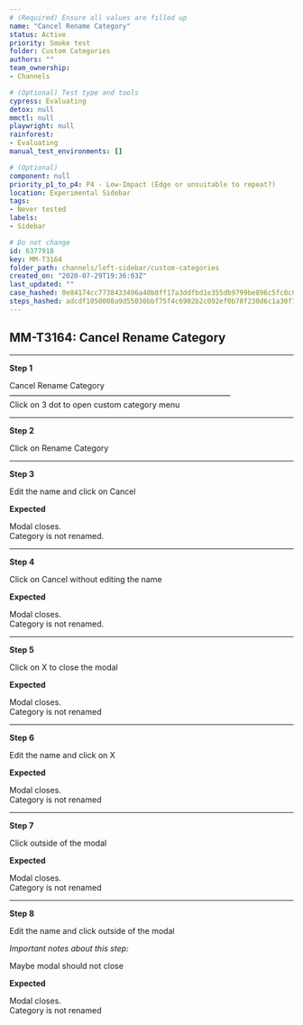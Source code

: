 ```yaml
---
# (Required) Ensure all values are filled up
name: "Cancel Rename Category"
status: Active
priority: Smoke test
folder: Custom Categories
authors: ""
team_ownership: 
- Channels

# (Optional) Test type and tools
cypress: Evaluating
detox: null
mmctl: null
playwright: null
rainforest: 
- Evaluating
manual_test_environments: []

# (Optional)
component: null
priority_p1_to_p4: P4 - Low-Impact (Edge or unsuitable to repeat?)
location: Experimental Sidebar
tags: 
- Never tested
labels: 
- Sidebar

# Do not change
id: 6377918
key: MM-T3164
folder_path: channels/left-sidebar/custom-categories
created_on: "2020-07-29T19:36:03Z"
last_updated: ""
case_hashed: 0e84174cc7738433496a40b8ff17a3ddfbd1e355db9799be896c5fc0c8948edf583446343bf868ab352d451c4b5f414f
steps_hashed: adcdf1050008a9d55030bbf75f4c6902b2c092ef0b78f230d6c1a30f72d717a18af20dffe03515373ed1441eade6b6fc
---
```


## MM-T3164: Cancel Rename Category

---

**Step 1**

Cancel Rename Category\
————————————————————————————\
Click on 3 dot to open custom category menu

---

**Step 2**

Click on Rename Category

---

**Step 3**

Edit the name and click on Cancel

**Expected**

Modal closes.\
Category is not renamed.

---

**Step 4**

Click on Cancel without editing the name

**Expected**

Modal closes.\
Category is not renamed.

---

**Step 5**

Click on X to close the modal

**Expected**

Modal closes.\
Category is not renamed

---

**Step 6**

Edit the name and click on X

**Expected**

Modal closes.\
Category is not renamed

---

**Step 7**

Click outside of the modal

**Expected**

Modal closes.\
Category is not renamed

---

**Step 8**

Edit the name and click outside of the modal

_Important notes about this step:_

Maybe modal should not close

**Expected**

Modal closes.\
Category is not renamed
